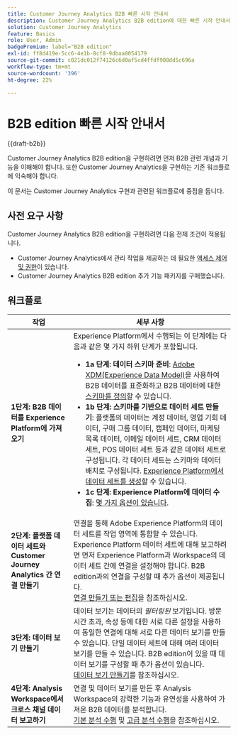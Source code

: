 ```yaml
---
title: Customer Journey Analytics B2B 빠른 시작 안내서
description: Customer Journey Analytics B2B edition에 대한 빠른 시작 안내서입니다.
solution: Customer Journey Analytics
feature: Basics
role: User, Admin
badgePremium: label="B2B edition"
exl-id: ff8d419e-5cc6-4e1b-8cf8-9dbaa8054179
source-git-commit: c021dc012f74126c6d0af5cd4ffdf908dd5c696a
workflow-type: tm+mt
source-wordcount: '396'
ht-degree: 22%

---
```


# B2B edition 빠른 시작 안내서

{{draft-b2b}}

Customer Journey Analytics B2B edition을 구현하려면 먼저 B2B 관련 개념과 기능을 이해해야 합니다. 또한 Customer Journey Analytics을 구현하는 기존 워크플로에 익숙해야 합니다.

이 문서는 Customer Journey Analytics 구현과 관련된 워크플로에 중점을 둡니다.

## 사전 요구 사항

Customer Journey Analytics B2B edition을 구현하려면 다음 전제 조건이 적용됩니다.

* Customer Journey Analytics에서 관리 작업을 제공하는 데 필요한 [액세스 제어 및 권한](/help/technotes/access-control.md)이 있습니다.
* Customer Journey Analytics B2B edition 추가 기능 패키지를 구매했습니다.


## 워크플로

| 작업 | 세부 사항 |
| --- | --- |
| **1단계: B2B 데이터를 Experience Platform에 가져오기** | Experience Platform에서 수행되는 이 단계에는 다음과 같은 몇 가지 하위 단계가 포함됩니다.<ul><li>**1a 단계: 데이터 스키마 준비**: [Adobe XDM(Experience Data Model)](https://experienceleague.adobe.com/docs/experience-platform/xdm/home.html?lang=ko)을 사용하여 B2B 데이터를 표준화하고 B2B 데이터에 대한 [스키마를 정의](https://experienceleague.adobe.com/ko/docs/experience-platform/rtcdp/schemas/b2b)할 수 있습니다.</li><li>**1b 단계: 스키마를 기반으로 데이터 세트 만들기**: 플랫폼의 데이터는 계정 데이터, 영업 기회 데이터, 구매 그룹 데이터, 캠페인 데이터, 마케팅 목록 데이터, 이메일 데이터 세트, CRM 데이터 세트, POS 데이터 세트 등과 같은 데이터 세트로 구성됩니다. 각 데이터 세트는 스키마와 데이터 배치로 구성됩니다. [Experience Platform에서 데이터 세트를 생성](https://experienceleague.adobe.com/kr/docs/platform-learn/getting-started-for-data-architects-and-data-engineers/create-datasets.html?lang=ko-KR)할 수 있습니다.</li><li>**1c 단계: Experience Platform에 데이터 수집**: [몇 가지 옵션이 있습니다](https://experienceleague.adobe.com/ko/docs/experience-platform/ingestion/home).</li></ul> |
| **2단계: 플랫폼 데이터 세트와 Customer Journey Analytics 간 연결 만들기** | 연결을 통해 Adobe Experience Platform의 데이터 세트를 작업 영역에 통합할 수 있습니다. Experience Platform 데이터 세트에 대해 보고하려면 먼저 Experience Platform과 Workspace의 데이터 세트 간에 연결을 설정해야 합니다. B2B edition과의 연결을 구성할 때 추가 옵션이 제공됩니다. <br>[연결 만들기 또는 편집](/help/connections/create-connection.md)을 참조하십시오. |
| **3단계: 데이터 보기 만들기** | 데이터 보기는 데이터의 *필터링된* 보기입니다. 방문 시간 초과, 속성 등에 대한 서로 다른 설정을 사용하여 동일한 연결에 대해 서로 다른 데이터 보기를 만들 수 있습니다. 단일 데이터 세트에 대해 여러 데이터 보기를 만들 수 있습니다. B2B edition이 있을 때 데이터 보기를 구성할 때 추가 옵션이 있습니다.<br>[데이터 보기 만들기](/help/data-views/create-dataview.md)를 참조하십시오. |
| **4단계: Analysis Workspace에서 크로스 채널 데이터 보고하기** | 연결 및 데이터 보기를 만든 후 Analysis Workspace의 강력한 기능과 유연성을 사용하여 가져온 B2B 데이터를 분석합니다.<br>[기본 분석 수행](/help/analysis-workspace/perform-basic-analysis.md) 및 [고급 분석 수행](/help/analysis-workspace/perform-adv-analysis.md)을 참조하십시오. |

<!--

## Use Case

The [B2B Use Case ](../data-ingestion/data-ingestion.md) document provides an example use case on how to implement Customer  Journey Analytics B2B Edition.

-->